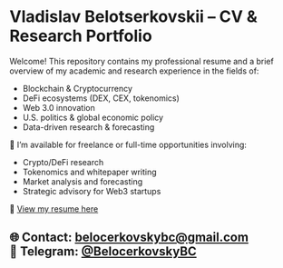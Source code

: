 # Vladislav Belotserkovskii – CV & Research Portfolio

Welcome! This repository contains my professional resume and a brief overview of my academic and research experience in the fields of:

- Blockchain & Cryptocurrency
- DeFi ecosystems (DEX, CEX, tokenomics)
- Web 3.0 innovation
- U.S. politics & global economic policy
- Data-driven research & forecasting

📌 I’m available for freelance or full-time opportunities involving:
- Crypto/DeFi research
- Tokenomics and whitepaper writing
- Market analysis and forecasting
- Strategic advisory for Web3 startups

📄 [View my resume here](CV%20VladislavBelotserkovskii.pdf)

🌐 Contact: belocerkovskybc@gmail.com  
🔗 Telegram: [@BelocerkovskyBC](https://t.me/BelocerkovskyBC)  
---
